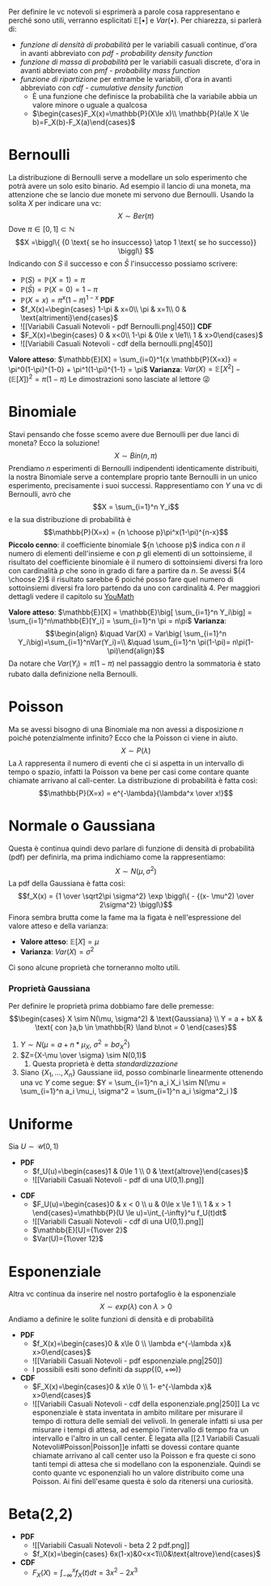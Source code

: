 Per definire le vc notevoli si esprimerà a parole cosa rappresentano e perché sono utili, verranno esplicitati $\mathbb{E}[\bullet]$ e $Var(\bullet)$. Per chiarezza, si parlerà di:
- *funzione di densità di probabilità* per le variabili casuali continue, d'ora in avanti abbreviato con *pdf - probability density function*
- *funzione di massa di probabilità* per le variabili casuali discrete, d'ora in avanti abbreviato con *pmf - probability mass function*
- *funzione di ripartizione* per entrambe le variabili, d'ora in avanti abbreviato con *cdf - cumulative density function*
	- È una funzione che definisce la probabilità che la variabile abbia un valore minore o uguale  a qualcosa
	- $\begin{cases}F_X(x)=\mathbb{P}(X\le x)\\ \mathbb{P}(a\le X \le b)=F_X(b)-F_X(a)\end{cases}$
# Bernoulli
La distribuzione di Bernoulli serve a modellare un solo esperimento che potrà avere un solo esito binario. Ad esempio il lancio di una moneta, ma attenzione che se lancio due monete mi servono due Bernoulli. Usando la solita $X$ per indicare una vc: $$X \sim Ber(\pi)$$ Dove $\pi \in [0,1] \subset \mathbb{N}$ 
$$X =\biggl\{ {0 \text{ se ho insuccesso} \atop 1 \text{ se ho successo}} \biggl\} $$
Indicando con $S$ il successo e con $\bar S$ l'insuccesso possiamo scrivere:
- $\mathbb{P}(S) = \mathbb{P}(X = 1) = \pi$
- $\mathbb{P}(\bar S) = \mathbb{P}(X = 0) = 1-\pi$
- $\mathbb{P}(X=x) = \pi^x(1-\pi)^{1-x}$
**PDF**
- $f_X(x)=\begin{cases} 1-\pi & x=0\\ \pi & x=1\\ 0 & \text{altrimenti}\end{cases}$
- ![[Variabili Casuali Notevoli - pdf Bernoulli.png|450]]
**CDF**
- $F_X(x)=\begin{cases} 0 & x<0\\ 1-\pi & 0\le x \le1\\ 1 & x>0\end{cases}$
- ![[Variabili Casuali Notevoli - cdf della bernoulli.png|450]]

**Valore atteso**: $\mathbb{E}[X] = \sum_{i=0}^1{x \mathbb{P}(X=x)} = \pi^0(1-\pi)^{1-0} + \pi^1(1-\pi)^{1-1} = \pi$ 
**Varianza**: $Var(X) = \mathbb{E}[X^2] - \big(\mathbb{E}[X] \big)^2 = \pi (1-\pi)$
Le dimostrazioni sono lasciate al lettore 😜


# Binomiale
Stavi pensando che fosse scemo avere due Bernoulli per due lanci di moneta? Ecco la soluzione! $$X \sim Bin(n, \pi)$$
Prendiamo $n$ esperimenti di Bernoulli indipendenti identicamente distribuiti, la nostra Binomiale serve a contemplare proprio tante Bernoulli in un unico esperimento, precisamente i suoi successi. Rappresentiamo con $Y$ una vc di Bernoulli, avrò che $$X = \sum_{i=1}^n Y_i$$ e la sua distribuzione di probabilità è $$\mathbb{P}(X=x) = {n \choose p}\pi^x(1-\pi)^{n-x}$$**Piccolo cenno**: il coefficiente binomiale ${n \choose p}$ indica con $n$ il numero di elementi dell'insieme e con $p$ gli elementi di un sottoinsieme, il risultato del coefficiente binomiale è il numero di sottoinsiemi diversi fra loro con cardinalità $p$ che sono in grado di fare a partire da $n$. Se avessi ${4 \choose 2}$ il risultato sarebbe $6$ poiché posso fare quel numero di sottoinsiemi diversi fra loro partendo da uno con cardinalità $4$. Per maggiori dettagli vedere il capitolo su [YouMath](https://www.youmath.it/lezioni/probabilita/calcolo-combinatorio/1515-coefficiente-binomiale.html)

**Valore atteso**: $\mathbb{E}[X] = \mathbb{E}\big[ \sum_{i=1}^n Y_i\big] = \sum_{i=1}^n\mathbb{E}[Y_i] = \sum_{i=1}^n \pi = n\pi$ 
**Varianza**: $$\begin{align} &\quad Var(X) = Var\big( \sum_{i=1}^n Y_i\big)=\sum_{i=1}^nVar(Y_i)=\\ &\quad  \sum_{i=1}^n \pi(1-\pi)=  n\pi(1-\pi)\end{align}$$
Da notare che $Var(Y_i) = \pi(1-\pi)$ nel passaggio dentro la sommatoria è stato rubato dalla definizione nella Bernoulli.

# Poisson
Ma se avessi bisogno di una Binomiale ma non avessi a disposizione $n$ poiché potenzialmente infinito? Ecco che la Poisson ci viene in aiuto. $$X \sim P(\lambda)$$
La $\lambda$ rappresenta il numero di eventi che ci si aspetta in un intervallo di tempo o spazio, infatti la Poisson va bene per casi come contare quante chiamate arrivano al call-center. 
La distribuzione di probabilità è fatta così: $$\mathbb{P}(X=x) = e^{-\lambda}{\lambda^x \over x!}$$
# Normale o Gaussiana
Questa è continua quindi devo parlare di funzione di densità di probabilità (pdf) per definirla, ma prima indichiamo come la rappresentiamo: $$X \sim N(\mu, \sigma^2)$$
La pdf della Gaussiana è fatta così: $$f_X(x) = {1 \over \sqrt2\pi \sigma^2} \exp \biggl\{  - {(x- \mu^2) \over 2\sigma^2}  \biggl\}$$
Finora sembra brutta come la fame ma la figata è nell'espressione del valore atteso e della varianza:
- **Valore atteso**: $\mathbb{E}[X] = \mu$
- **Varianza**: $Var(X) = \sigma^2$

Ci sono alcune proprietà che torneranno molto utili.
### Proprietà Gaussiana
Per definire le proprietà prima dobbiamo fare delle premesse:$$\begin{cases} X \sim N(\mu, \sigma^2) & \text{Gaussiana} \\ Y = a + bX & \text{ con }a,b \in \mathbb{R} \land b\not = 0 \end{cases}$$
1. $Y \sim N(\mu = a+n*\mu_X \text{, } \sigma^2 = b\sigma^2_X)$
2. $Z={X-\mu \over \sigma} \sim N(0,1)$
	1. Questa proprietà è detta *standardizzazione*
3. Siano $\{X_1, ..., X_n\}$ Gaussiane iid, posso combinarle linearmente ottenendo una vc $Y$ come segue: $Y = \sum_{i=1}^n a_i X_i \sim N(\mu = \sum_{i=1}^n a_i \mu_i, \sigma^2 = \sum_{i=1}^n a_i \sigma^2_i )$
# Uniforme
Sia $U \sim \mathcal{U}(0,1)$
- **PDF** 
	- $f_U(u)=\begin{cases}1 & 0\le 1 \\ 0 & \text{altrove}\end{cases}$
	+ ![[Variabili Casuali Notevoli - pdf di una U(0,1).png]]
+ **CDF** 
	+ $F_U(u)=\begin{cases}0 & x < 0 \\ u & 0\le x \le 1 \\ 1 & x > 1 \end{cases}=\mathbb{P}(U \le u)=\int_{-\infty}^u f_U(t)dt$  
	+ ![[Variabili Casuali Notevoli - cdf di una U(0,1).png]]
	+ $\mathbb{E}[U]={1\over 2}$
	+ $Var(U)={1\over 12}$
# Esponenziale
Altra vc continua da inserire nel nostro portafoglio è la esponenziale $$X \sim exp(\lambda) \text{ con } \lambda >0$$Andiamo a definire le solite funzioni di densità e di probabilità

- **PDF** 
	- $f_X(x)=\begin{cases}0 & x\le 0 \\ \lambda e^{-\lambda x}& x>0\end{cases}$ 
	- ![[Variabili Casuali Notevoli - pdf esponenziale.png|250]]
	- I possibili esiti sono definiti da $supp\big\{(0,+\infty)\big\}$
- **CDF**
	- $F_X(x)=\begin{cases}0 & x\le 0 \\ 1- e^{-\lambda x}& x>0\end{cases}$
	- ![[Variabili Casuali Notevoli - cdf della esponenziale.png|250]]
La vc esponenziale è stata inventata in ambito militare per misurare il tempo di rottura delle semiali dei velivoli. In generale infatti si usa per misurare i tempi di attesa, ad esempio l'intervallo di tempo fra un intervallo e l'altro in un call center. È legata alla [[2.1 Variabili Casuali Notevoli#Poisson|Poisson]]e infatti se dovessi contare quante chiamate arrivano al call center uso la Poisson e fra queste ci sono tanti tempi di attesa che si modellano con la esponenziale. Quindi se conto quante vc esponenziali ho un valore distribuito come una Poisson. Ai fini dell'esame questa è solo da ritenersi una curiosità. 

# Beta(2,2)
- **PDF**
	- ![[Variabili Casuali Notevoli - beta 2 2 pdf.png]]
	- $f_X(x)=\begin{cases} 6x(1-x)&0<x<1\\0&\text{altrove}\end{cases}$
- **CDF**
	- $F_X(X)=\int_{-\infty}^x f_X(t)dt=3x^2-2x^3$


